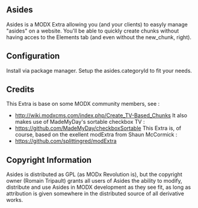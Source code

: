 ## Asides

Asides is a MODX Extra allowing you (and your clients) to easyly manage "asides" on a website.
You'll be able to quickly create chunks without having acces to the Elements tab (and even without the new_chunk,
right).

## Configuration

Install via package manager.
Setup the asides.categoryId to fit your needs.

## Credits

This Extra is base on some MODX community members, see :
- http://wiki.modxcms.com/index.php/Create_TV-Based_Chunks
It also makes use of MadeMyDay's sortable checkbox TV :
- https://github.com/MadeMyDay/checkboxSortable
This Extra is, of course, based on the exellent modExtra from Shaun McCormick :
- https://github.com/splittingred/modExtra

## Copyright Information

Asides is distributed as GPL (as MODx Revolution is), but the copyright owner
(Romain Tripault) grants all users of Asides the ability to modify, distribute
and use Asides in MODX development as they see fit, as long as attribution
is given somewhere in the distributed source of all derivative works.